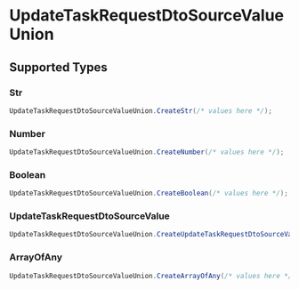 # UpdateTaskRequestDtoSourceValueUnion


## Supported Types

### Str

```csharp
UpdateTaskRequestDtoSourceValueUnion.CreateStr(/* values here */);
```

### Number

```csharp
UpdateTaskRequestDtoSourceValueUnion.CreateNumber(/* values here */);
```

### Boolean

```csharp
UpdateTaskRequestDtoSourceValueUnion.CreateBoolean(/* values here */);
```

### UpdateTaskRequestDtoSourceValue

```csharp
UpdateTaskRequestDtoSourceValueUnion.CreateUpdateTaskRequestDtoSourceValue(/* values here */);
```

### ArrayOfAny

```csharp
UpdateTaskRequestDtoSourceValueUnion.CreateArrayOfAny(/* values here */);
```
